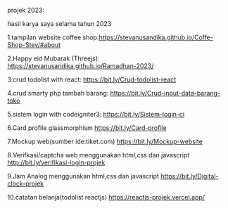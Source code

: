 projek 2023:

hasil karya saya selama tahun 2023

1.tampilan website coffee shop:https://stevanusandika.github.io/Coffe-Shop-Stev/#about

2.Happy eid Mubarak (Threejs):
https://stevanusandika.github.io/Ramadhan-2023/

3.crud todolist with react: https://bit.ly/Crud-todolist-react

4.crud smarty php tambah barang:
https://bit.ly/Crud-input-data-barang-toko

5.sistem login with codeigniter3:
https://bit.ly/Sistem-login-ci

6.Card profile glassmorphism
https://bit.ly/Card-profile

7.Mockup web(sumber ide:tiket.com)
https://bit.ly/Mockup-website

8.Verifkasi/captcha web menggunakan html,css dan javascript
http://bit.ly/verifikasi-login-projek

9.Jam Analog menggunakan html,css dan javascript
  https://bit.ly/Digital-clock-projek

10.catatan belanja(todolist reactjs)
https://reactjs-projek.vercel.app/
